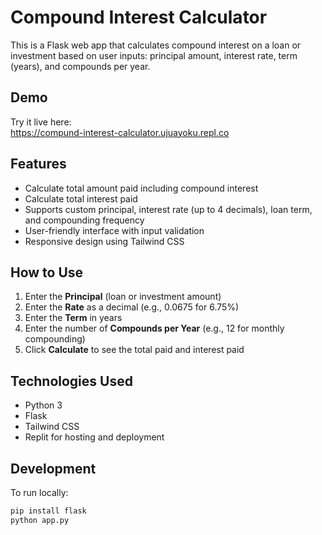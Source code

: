 # Compound Interest Calculator

This is a Flask web app that calculates compound interest on a loan or investment based on user inputs: principal amount, interest rate, term (years), and compounds per year.


## Demo

Try it live here:  
https://compund-interest-calculator.ujuayoku.repl.co


## Features

- Calculate total amount paid including compound interest
- Calculate total interest paid
- Supports custom principal, interest rate (up to 4 decimals), loan term, and compounding frequency
- User-friendly interface with input validation
- Responsive design using Tailwind CSS


## How to Use

1. Enter the **Principal** (loan or investment amount)
2. Enter the **Rate** as a decimal (e.g., 0.0675 for 6.75%)
3. Enter the **Term** in years
4. Enter the number of **Compounds per Year** (e.g., 12 for monthly compounding)
5. Click **Calculate** to see the total paid and interest paid


## Technologies Used

- Python 3
- Flask
- Tailwind CSS
- Replit for hosting and deployment


## Development

To run locally:

```bash
pip install flask
python app.py
